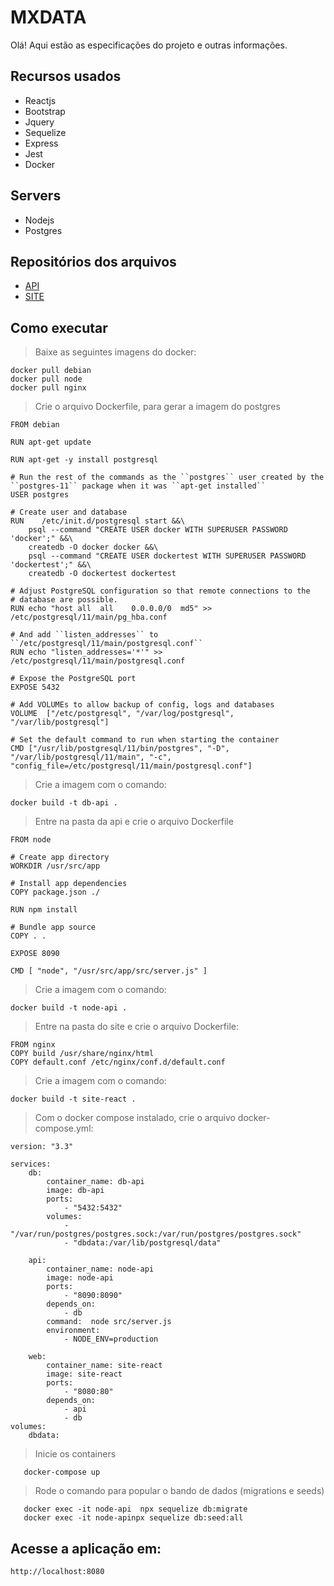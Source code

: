 # MXDATA

Olá!
Aqui estão as especificações do projeto e outras informações.

## Recursos usados
* Reactjs
* Bootstrap
* Jquery
* Sequelize
* Express
* Jest
* Docker

## Servers

* Nodejs
* Postgres

## Repositórios dos arquivos

* [API](https://github.com/HeiterDeveloper/mxdt-api)
* [SITE](https://github.com/HeiterDeveloper/mxdt-web)

## Como executar

>Baixe as seguintes imagens do docker:
```console
docker pull debian
docker pull node
docker pull nginx
```

>Crie o arquivo Dockerfile, para gerar a imagem do postgres
```console
FROM debian

RUN apt-get update

RUN apt-get -y install postgresql

# Run the rest of the commands as the ``postgres`` user created by the ``postgres-11`` package when it was ``apt-get installed``
USER postgres

# Create user and database
RUN    /etc/init.d/postgresql start &&\
    psql --command "CREATE USER docker WITH SUPERUSER PASSWORD 'docker';" &&\
    createdb -O docker docker &&\
    psql --command "CREATE USER dockertest WITH SUPERUSER PASSWORD 'dockertest';" &&\
    createdb -O dockertest dockertest

# Adjust PostgreSQL configuration so that remote connections to the
# database are possible.
RUN echo "host all  all    0.0.0.0/0  md5" >> /etc/postgresql/11/main/pg_hba.conf

# And add ``listen_addresses`` to ``/etc/postgresql/11/main/postgresql.conf``
RUN echo "listen_addresses='*'" >> /etc/postgresql/11/main/postgresql.conf

# Expose the PostgreSQL port
EXPOSE 5432

# Add VOLUMEs to allow backup of config, logs and databases
VOLUME  ["/etc/postgresql", "/var/log/postgresql", "/var/lib/postgresql"]

# Set the default command to run when starting the container
CMD ["/usr/lib/postgresql/11/bin/postgres", "-D", "/var/lib/postgresql/11/main", "-c", "config_file=/etc/postgresql/11/main/postgresql.conf"]

```
>Crie a imagem com o comando:
```console
docker build -t db-api .
```

>Entre na pasta da api e crie o arquivo Dockerfile

```console
FROM node

# Create app directory
WORKDIR /usr/src/app

# Install app dependencies
COPY package.json ./

RUN npm install

# Bundle app source
COPY . .

EXPOSE 8090

CMD [ "node", "/usr/src/app/src/server.js" ]
```
>Crie a imagem com o comando:
```console
docker build -t node-api .
```

>Entre na pasta do site e crie o arquivo Dockerfile:

```console
FROM nginx
COPY build /usr/share/nginx/html
COPY default.conf /etc/nginx/conf.d/default.conf
```

>Crie a imagem com o comando:
```console
docker build -t site-react .
```

>Com o docker compose instalado, crie o arquivo docker-compose.yml:

```console
version: "3.3"

services:
    db:
        container_name: db-api
        image: db-api
        ports:
            - "5432:5432"
        volumes: 
            - "/var/run/postgres/postgres.sock:/var/run/postgres/postgres.sock"
            - "dbdata:/var/lib/postgresql/data"

    api:
        container_name: node-api
        image: node-api
        ports:
            - "8090:8090"
        depends_on: 
            - db
        command:  node src/server.js
        environment: 
            - NODE_ENV=production

    web:
        container_name: site-react
        image: site-react
        ports:
            - "8080:80"
        depends_on: 
            - api 
            - db
volumes:
    dbdata:
```
    
>Inicie os containers

```console
   docker-compose up
```
    
>Rode o comando para popular o bando de dados (migrations e seeds)
    
```console
   docker exec -it node-api  npx sequelize db:migrate
   docker exec -it node-apinpx sequelize db:seed:all
```

## Acesse a aplicação em:
```console
http://localhost:8080
```

